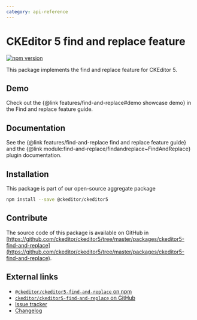 ```yaml
---
category: api-reference
---
```


# CKEditor&nbsp;5 find and replace feature

[![npm version](https://badge.fury.io/js/%40ckeditor%2Fckeditor5-find-and-replace.svg)](https://www.npmjs.com/package/@ckeditor/ckeditor5-find-and-replace)

This package implements the find and replace feature for CKEditor&nbsp;5.

## Demo

Check out the {@link features/find-and-replace#demo showcase demo} in the Find and replace feature guide.

## Documentation

See the {@link features/find-and-replace find and replace feature guide} and the {@link module:find-and-replace/findandreplace~FindAndReplace} plugin documentation.

## Installation

This package is part of our open-source aggregate package

```bash
npm install --save @ckeditor/ckeditor5
```

## Contribute

The source code of this package is available on GitHub in [https://github.com/ckeditor/ckeditor5/tree/master/packages/ckeditor5-find-and-replace](https://github.com/ckeditor/ckeditor5/tree/master/packages/ckeditor5-find-and-replace).

## External links

* [`@ckeditor/ckeditor5-find-and-replace` on npm](https://www.npmjs.com/package/@ckeditor/ckeditor5-find-and-replace)
* [`ckeditor/ckeditor5-find-and-replace` on GitHub](https://github.com/ckeditor/ckeditor5/tree/master/packages/ckeditor5-find-and-replace)
* [Issue tracker](https://github.com/ckeditor/ckeditor5/issues)
* [Changelog](https://github.com/ckeditor/ckeditor5/blob/master/CHANGELOG.md)
